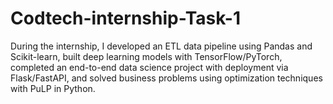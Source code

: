 # Codtech-internship-Task-1
During the internship, I developed an ETL data pipeline using Pandas and Scikit-learn, built deep learning models with TensorFlow/PyTorch, completed an end-to-end data science project with deployment via Flask/FastAPI, and solved business problems using optimization techniques with PuLP in Python.
